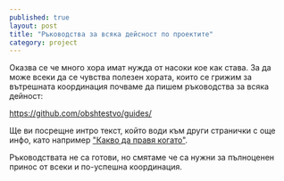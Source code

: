 ```yaml
---
published: true
layout: post
title: "Ръководства за всяка дейсност по проектите"
category: project
---
```


Оказва се че много хора имат нужда от насоки кое как става. За да може всеки да се чувства полезен хората, които се грижим за вътрешната координация почваме да пишем ръководства за всяка дейност:

https://github.com/obshtestvo/guides/

Ще ви посрещне интро текст, който води към други странички с още инфо, като например  ["Какво да правя когато"](https://github.com/obshtestvo/guides/tree/master/checklists#readme).

Ръководствата не са готови, но смятаме че са нужни за пълноценен принос от всеки и по-успешна координация.
